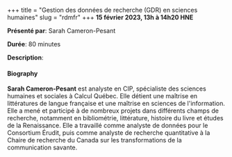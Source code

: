 +++
title = "Gestion des données de recherche (GDR) en sciences humaines"
slug = "rdmfr"
+++
**15 février 2023, 13h à 14h20 HNE**

**Présenté par**: Sarah Cameron-Pesant

**Durée**: 80 minutes

**Description**:

#### Biography

**Sarah Cameron-Pesant** est analyste en CIP, spécialiste des sciences humaines et sociales à Calcul
Québec. Elle détient une maîtrise en littératures de langue française et une maîtrise en sciences de
l'information. Elle a mené et participé à de nombreux projets dans différents champs de recherche, notamment
en bibliométrie, littérature, histoire du livre et études de la Renaissance. Elle a travaillé comme analyste
de données pour le Consortium Érudit, puis comme analyste de recherche quantitative à la Chaire de recherche
du Canada sur les transformations de la communication savante.



<!-- {{< vimeo 690948795 >}} -->
<!-- <br> -->

<!-- - [Watch this session on Vimeo](https://vimeo.com/690948795) -->
